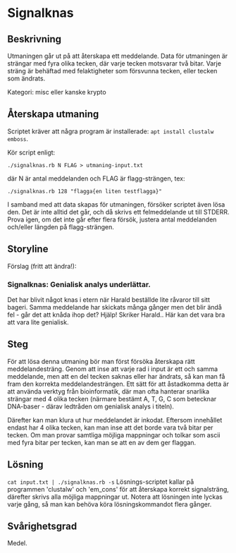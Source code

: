 # Signalknas

## Beskrivning
Utmaningen går ut på att återskapa ett meddelande. Data för utmaningen är
strängar med fyra olika tecken, där varje tecken motsvarar två bitar. Varje
sträng är behäftad med felaktigheter som försvunna tecken, eller tecken som
ändrats.

Kategori: misc eller kanske krypto

## Återskapa utmaning
Scriptet kräver att några program är installerade:
`apt install clustalw emboss`.

Kör script enligt:
```
./signalknas.rb N FLAG > utmaning-input.txt
```
där N är antal meddelanden och FLAG är flagg-strängen, tex:
```
./signalknas.rb 128 "flagga{en liten testflagga}"
```
I samband med att data skapas för utmaningen, försöker scriptet även lösa den.
Det är inte alltid det går, och då skrivs ett felmeddelande ut till STDERR.
Prova igen, om det inte går efter flera försök, justera antal meddelanden
och/eller längden på flagg-strängen.

## Storyline
Förslag (fritt att ändra!):

### Signalknas: Genialisk analys underlättar.

Det har blivit något knas i etern när Harald beställde lite råvaror till sitt bageri. Samma meddelande har skickats många gånger men det blir ändå fel - går det att knåda ihop det? Hjälp! Skriker Harald.. Här kan det vara bra att vara lite genialisk.

## Steg
För att lösa denna utmaning bör man först försöka återskapa rätt
meddelandesträng. Genom att inse att varje rad i input är ett och samma
meddelande, men att en del tecken saknas eller har ändrats, så kan man få fram
den korrekta meddelandesträngen. Ett sätt för att åstadkomma detta är att
använda verktyg från bioinformatik, där man ofta hanterar snarlika strängar med
4 olika tecken (närmare bestämt A, T, G, C som betecknar DNA-baser - därav
ledtråden om genialisk analys i titeln).

Därefter kan man klura ut hur meddelandet är inkodat. Eftersom innehållet
endast har 4 olika tecken, kan man inse att det borde vara två bitar per
tecken. Om man provar samtliga möjliga mappningar och tolkar som ascii med fyra
bitar per tecken, kan man se att en av dem ger flaggan.

## Lösning
`cat input.txt | ./signalknas.rb -s`
Lösnings-scriptet kallar på programmen 'clustalw' och 'em_cons' för att
återskapa korrekt signalsträng, därefter skrivs alla möjliga mappningar ut.
Notera att lösningen inte lyckas varje gång, så man kan behöva köra
lösningskommandot flera gånger.

## Svårighetsgrad
Medel.



